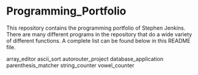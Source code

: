 Programming_Portfolio
=====================

This repository contains the programming portfolio
of Stephen Jenkins. There are many different programs
in the repository that do a wide variety of different
functions. A complete list can be found below in this
README file.


array_editor
ascii_sort
autorouter_project
database_application
parenthesis_matcher
string_counter
vowel_counter

